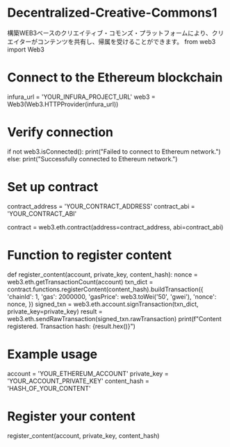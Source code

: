 # Decentralized-Creative-Commons1
構築WEB3ベースのクリエイティブ・コモンズ・プラットフォームにより、クリエイターがコンテンツを共有し、帰属を受けることができます。
from web3 import Web3

# Connect to the Ethereum blockchain
infura_url = 'YOUR_INFURA_PROJECT_URL'
web3 = Web3(Web3.HTTPProvider(infura_url))

# Verify connection
if not web3.isConnected():
    print("Failed to connect to Ethereum network.")
else:
    print("Successfully connected to Ethereum network.")

# Set up contract
contract_address = 'YOUR_CONTRACT_ADDRESS'
contract_abi = 'YOUR_CONTRACT_ABI'

contract = web3.eth.contract(address=contract_address, abi=contract_abi)

# Function to register content
def register_content(account, private_key, content_hash):
    nonce = web3.eth.getTransactionCount(account)
    txn_dict = contract.functions.registerContent(content_hash).buildTransaction({
        'chainId': 1,
        'gas': 2000000,
        'gasPrice': web3.toWei('50', 'gwei'),
        'nonce': nonce,
    })
    signed_txn = web3.eth.account.signTransaction(txn_dict, private_key=private_key)
    result = web3.eth.sendRawTransaction(signed_txn.rawTransaction)
    print(f"Content registered. Transaction hash: {result.hex()}")

# Example usage
account = 'YOUR_ETHEREUM_ACCOUNT'
private_key = 'YOUR_ACCOUNT_PRIVATE_KEY'
content_hash = 'HASH_OF_YOUR_CONTENT'

# Register your content
register_content(account, private_key, content_hash)
